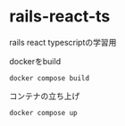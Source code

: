 # rails-react-ts
rails react typescriptの学習用


dockerをbuild
```
docker compose build
```

コンテナの立ち上げ
```
docker compose up
```
